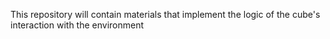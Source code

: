This repository will contain materials that implement the logic of the cube's interaction with the environment
